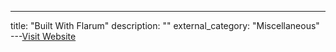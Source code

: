 ---
title: "Built With Flarum"
description: ""
external_category: "Miscellaneous"
---[Visit Website](https://builtwithflarum.com/)

